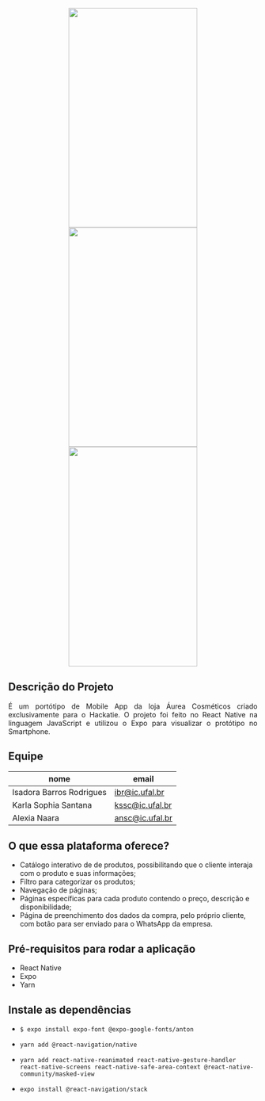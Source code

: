<p align="center">
<span>
<img src="https://user-images.githubusercontent.com/62712545/99000078-7f96d900-2517-11eb-809c-c8052b5a2ac9.PNG" width="260" height="443" />
</span>
<span>
<img src="https://user-images.githubusercontent.com/62712545/99001466-aeae4a00-2519-11eb-8e45-97b32ba0ac10.PNG" width="260" height="443" />
</span>
<span>
<img src="https://user-images.githubusercontent.com/62712545/99001640-f46b1280-2519-11eb-9451-f76c5acc03e2.PNG" width="260" height="443" />
</span>
</p>

## Descrição do Projeto
<p align="justify">É um portótipo de Mobile App da loja Áurea Cosméticos criado exclusivamente para o Hackatie. O projeto foi feito no React Native na linguagem JavaScript e utilizou o Expo para visualizar o protótipo no Smartphone.</p>

## Equipe
|nome|email|
| -------- | -------- |
|Isadora Barros Rodrigues|ibr@ic.ufal.br|
|Karla Sophia Santana|kssc@ic.ufal.br|
|Alexia Naara |ansc@ic.ufal.br|

## O que essa plataforma oferece?
- Catálogo interativo de de produtos, possibilitando que o cliente interaja com o produto e suas informações;
- Filtro para categorizar os produtos;
- Navegação de páginas;
- Páginas específicas para cada produto contendo o preço, descrição e disponibilidade;
- Página de preenchimento dos dados da compra, pelo próprio cliente, com botão para ser enviado para o WhatsApp da empresa.

## Pré-requisitos para rodar a aplicação
- React Native
- Expo
- Yarn

## Instale as dependências
- ```$ expo install expo-font @expo-google-fonts/anton```

- ```yarn add @react-navigation/native```

- ```yarn add react-native-reanimated react-native-gesture-handler react-native-screens react-native-safe-area-context @react-native-community/masked-view```

- ```expo install @react-navigation/stack```
